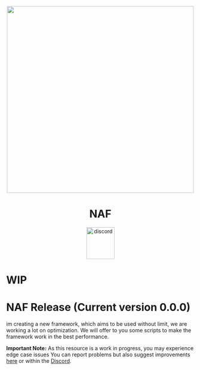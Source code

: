 <div align="center">
    <img width="500" src="https://media.discordapp.net/attachments/780476129324171275/991791778044854373/logopng.png?width=1133&height=546" />
</div>

<h1 align="center">NAF</h1>

<div align="center">

<a href="https://discord.com/invite/VQjzMmT7zu" target="_blank" rel="noreferrer"><img src="https://upload.wikimedia.org/wikipedia/fr/thumb/4/4f/Discord_Logo_sans_texte.svg/1818px-Discord_Logo_sans_texte.svg.png" width="75" height="85" alt="discord" /></a>

</div>

# WIP

# NAF Release (Current version 0.0.0)

im creating a new framework, which aims to be used without limit, we are working a lot on optimization. We will offer to you some scripts to make the framework work in the best performance.

**Important Note:** As this resource is a work in progress, you may experience edge case issues
You can report problems but also suggest improvements [here](https://github.com/niiyy/NAF/issues) or within the [Discord](https://discord.com/invite/VQjzMmT7zu).
